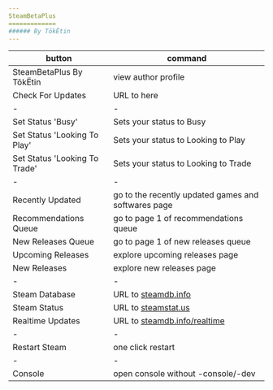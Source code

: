```yaml
---
SteamBetaPlus
=============
###### By TōkËtin
---
```

| button | command |
| - | - |
| SteamBetaPlus By TōkËtin | view author profile |
| Check For Updates | URL to here |
| - | - |
| Set Status 'Busy' | Sets your status to Busy |
| Set Status 'Looking To Play' | Sets your status to Looking to Play |
| Set Status 'Looking To Trade' | Sets your status to Looking to Trade |
| - | - |
| Recently Updated | go to the recently updated games and softwares page |
| Recommendations Queue | go to page 1 of recommendations queue |
| New Releases Queue | go to page 1 of new releases queue |
| Upcoming Releases | explore upcoming releases page |
| New Releases | explore new releases page |
| - | - |
| Steam Database | URL to [steamdb.info](steamdb.info) |
| Steam Status | URL to [steamstat.us](steamstat.us) |
| Realtime Updates | URL to [steamdb.info/realtime](steamdb.info/realtime) |
| - | - |
| Restart Steam | one click restart |
| - | - |
| Console | open console without -console/-dev |